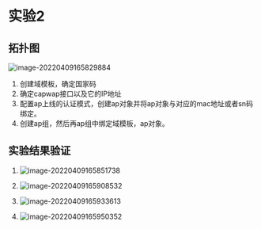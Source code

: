 # 实验2

## 拓扑图

![image-20220409165829884](C:/Users/26442/AppData/Roaming/Typora/typora-user-images/image-20220409165829884.png)

1. 创建域模板，确定国家码
2. 确定capwap接口以及它的IP地址
3. 配置ap上线的认证模式，创建ap对象并将ap对象与对应的mac地址或者sn码绑定。
4. 创建ap组，然后再ap组中绑定域模板，ap对象。

## 实验结果验证

1. ![image-20220409165851738](C:/Users/26442/AppData/Roaming/Typora/typora-user-images/image-20220409165851738.png)

2. ![image-20220409165908532](C:/Users/26442/AppData/Roaming/Typora/typora-user-images/image-20220409165908532.png)

3. ![image-20220409165933613](C:/Users/26442/AppData/Roaming/Typora/typora-user-images/image-20220409165933613.png)

4. ![image-20220409165950352](C:/Users/26442/AppData/Roaming/Typora/typora-user-images/image-20220409165950352.png)

